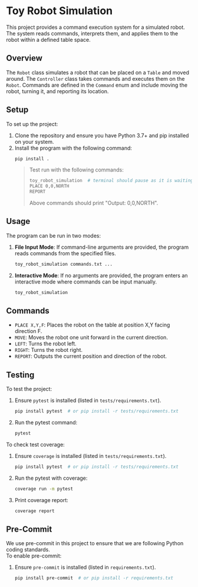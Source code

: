 # Toy Robot Simulation

This project provides a command execution system for a simulated robot. The system reads commands, interprets them, and applies them to the robot within a defined table space.


## Overview

The `Robot` class simulates a robot that can be placed on a `Table` and moved around. The `Controller` class takes commands and executes them on the `Robot`. Commands are defined in the `Command` enum and include moving the robot, turning it, and reporting its location.


## Setup

To set up the project:
1. Clone the repository and ensure you have Python 3.7+ and pip installed on your system.
2. Install the program with the following command:
    ```bash
    pip install .
    ```
    > Test run with the following commands:
    > ```bash
    > toy_robot_simulation  # terminal should pause as it is waiting for input, then you can enter below commands, Ctrl+C to exit.
    > PLACE 0,0,NORTH
    > REPORT
    > ```
    > Above commands should print "Output: 0,0,NORTH".


## Usage

The program can be run in two modes:

1. **File Input Mode**: If command-line arguments are provided, the program reads commands from the specified files.

    ```bash
    toy_robot_simulation commands.txt ...
    ```

2. **Interactive Mode**: If no arguments are provided, the program enters an interactive mode where commands can be input manually.

    ```bash
    toy_robot_simulation
    ```


## Commands

- `PLACE X,Y,F`: Places the robot on the table at position X,Y facing direction F.
- `MOVE`: Moves the robot one unit forward in the current direction.
- `LEFT`: Turns the robot left.
- `RIGHT`: Turns the robot right.
- `REPORT`: Outputs the current position and direction of the robot.


## Testing

To test the project:
1. Ensure `pytest` is installed (listed in `tests/requirements.txt`).
    ```bash
    pip install pytest  # or pip install -r tests/requirements.txt
    ```
2. Run the pytest command:
    ```bash
    pytest
    ```

To check test coverage:
1. Ensure `coverage` is installed (listed in `tests/requirements.txt`).
    ```bash
    pip install pytest  # or pip install -r tests/requirements.txt
    ```
2. Run the pytest with coverage:
    ```bash
    coverage run -m pytest
    ```
3. Print coverage report:
    ```bash
    coverage report
    ```


## Pre-Commit

We use pre-commit in this project to ensure that we are following Python coding standards.  
To enable pre-commit:
1. Ensure `pre-commit` is installed (listed in `requirements.txt`).
    ```bash
    pip install pre-commit  # or pip install -r requirements.txt
    ```